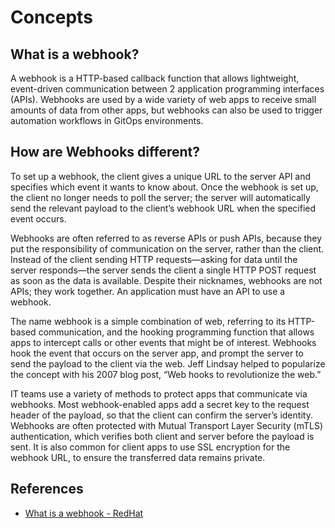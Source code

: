 # Concepts

## What is a webhook?

A webhook is a HTTP-based callback function that allows lightweight, event-driven communication between 2 application programming interfaces (APIs). Webhooks are used by a wide variety of web apps to receive small amounts of data from other apps, but webhooks can also be used to trigger automation workflows in GitOps environments.

## How are Webhooks different?

To set up a webhook, the client gives a unique URL to the server API and specifies which event it wants to know about. Once the webhook is set up, the client no longer needs to poll the server; the server will automatically send the relevant payload to the client’s webhook URL when the specified event occurs.

Webhooks are often referred to as reverse APIs or push APIs, because they put the responsibility of communication on the server, rather than the client. Instead of the client sending HTTP requests—asking for data until the server responds—the server sends the client a single HTTP POST request as soon as the data is available. Despite their nicknames, webhooks are not APIs; they work together. An application must have an API to use a webhook.

The name webhook is a simple combination of web, referring to its HTTP-based communication, and the hooking programming function that allows apps to intercept calls or other events that might be of interest. Webhooks hook the event that occurs on the server app, and prompt the server to send the payload to the client via the web. Jeff Lindsay helped to popularize the concept with his 2007 blog post, “Web hooks to revolutionize the web.”

IT teams use a variety of methods to protect apps that communicate via webhooks. Most webhook-enabled apps add a secret key to the request header of the payload, so that the client can confirm the server’s identity. Webhooks are often protected with Mutual Transport Layer Security (mTLS) authentication, which verifies both client and server before the payload is sent. It is also common for client apps to use SSL encryption for the webhook URL, to ensure the transferred data remains private.

## References

- [What is a webhook - RedHat](https://www.redhat.com/en/topics/automation/what-is-a-webhook)
